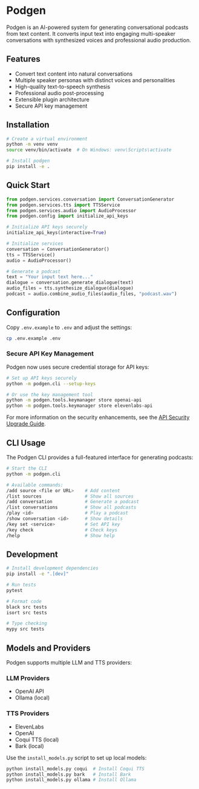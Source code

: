 # Podgen

Podgen is an AI-powered system for generating conversational podcasts from text content. It converts input text into engaging multi-speaker conversations with synthesized voices and professional audio production.

## Features

- Convert text content into natural conversations
- Multiple speaker personas with distinct voices and personalities
- High-quality text-to-speech synthesis
- Professional audio post-processing
- Extensible plugin architecture
- Secure API key management

## Installation

```bash
# Create a virtual environment
python -m venv venv
source venv/bin/activate  # On Windows: venv\Scripts\activate

# Install podgen
pip install -e .
```

## Quick Start

```python
from podgen.services.conversation import ConversationGenerator
from podgen.services.tts import TTSService
from podgen.services.audio import AudioProcessor
from podgen.config import initialize_api_keys

# Initialize API keys securely
initialize_api_keys(interactive=True)

# Initialize services
conversation = ConversationGenerator()
tts = TTSService()
audio = AudioProcessor()

# Generate a podcast
text = "Your input text here..."
dialogue = conversation.generate_dialogue(text)
audio_files = tts.synthesize_dialogue(dialogue)
podcast = audio.combine_audio_files(audio_files, "podcast.wav")
```

## Configuration

Copy `.env.example` to `.env` and adjust the settings:

```bash
cp .env.example .env
```

### Secure API Key Management

Podgen now uses secure credential storage for API keys:

```bash
# Set up API keys securely
python -m podgen.cli --setup-keys

# Or use the key management tool
python -m podgen.tools.keymanager store openai-api
python -m podgen.tools.keymanager store elevenlabs-api
```

For more information on the security enhancements, see the [API Security Upgrade Guide](docs/security-upgrade.md).

## CLI Usage

The Podgen CLI provides a full-featured interface for generating podcasts:

```bash
# Start the CLI
python -m podgen.cli

# Available commands:
/add source <file or URL>    # Add content
/list sources                # Show all sources
/add conversation            # Generate a podcast
/list conversations          # Show all podcasts
/play <id>                   # Play a podcast
/show conversation <id>      # Show details
/key set <service>           # Set API key
/key check                   # Check keys
/help                        # Show help
```

## Development

```bash
# Install development dependencies
pip install -e ".[dev]"

# Run tests
pytest

# Format code
black src tests
isort src tests

# Type checking
mypy src tests
```

## Models and Providers

Podgen supports multiple LLM and TTS providers:

### LLM Providers
- OpenAI API
- Ollama (local)

### TTS Providers
- ElevenLabs
- OpenAI
- Coqui TTS (local)
- Bark (local)

Use the `install_models.py` script to set up local models:

```bash
python install_models.py coqui  # Install Coqui TTS
python install_models.py bark   # Install Bark
python install_models.py ollama # Install Ollama
```
